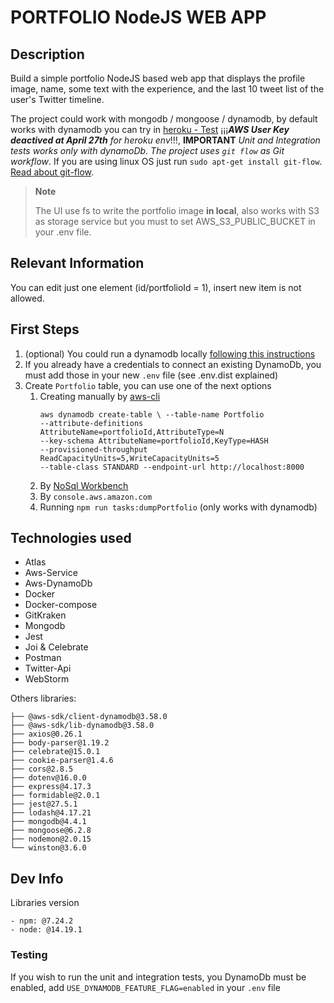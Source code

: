 # PORTFOLIO NodeJS WEB APP

## Description

Build a simple portfolio NodeJS based web app that displays the profile image, name, some text with the experience, and the last 10 tweet list of the user's Twitter timeline.

The project could work with mongodb / mongoose / dynamodb, by default works with dynamodb you can try in [heroku - Test](https://current-job-offer.herokuapp.com/) ¡¡¡_**AWS User Key deactived at April 27th** for heroku env_!!!, **IMPORTANT** _Unit and Integration tests works only with dynamoDb. The project uses `git flow` as Git workflow_. If you are using linux OS just run `sudo apt-get install git-flow`. [Read about git-flow](https://www.atlassian.com/es/git/tutorials/comparing-workflows/gitflow-workflow).

> **Note**
>
> The UI use fs to write the portfolio image **in local**, also works with S3 as storage service but you must to set AWS_S3_PUBLIC_BUCKET in your .env file.

## Relevant Information

You can edit just one element (id/portfolioId = 1), insert new item is not allowed.

## First Steps

1. (optional) You could run a dynamodb locally [following this instructions](https://docs.aws.amazon.com/amazondynamodb/latest/developerguide/DynamoDBLocal.DownloadingAndRunning.html)
2. If you already have a credentials to connect an existing DynamoDb, you must add those in your new `.env` file (see .env.dist explained)
3. Create `Portfolio` table, you can use one of the next options
   1. Creating manually by [aws-cli](https://docs.aws.amazon.com/amazondynamodb/latest/developerguide/Tools.CLI.html)
      ```
      aws dynamodb create-table \ --table-name Portfolio 
      --attribute-definitions AttributeName=portfolioId,AttributeType=N 
      --key-schema AttributeName=portfolioId,KeyType=HASH 
      --provisioned-throughput ReadCapacityUnits=5,WriteCapacityUnits=5 
      --table-class STANDARD --endpoint-url http://localhost:8000
      ```
   2. By [NoSql Workbench](https://docs.aws.amazon.com/amazondynamodb/latest/developerguide/workbench.settingup.html)
   3. By `console.aws.amazon.com`
   4. Running `npm run tasks:dumpPortfolio` (only works with dynamodb)

## Technologies used

- Atlas
- Aws-Service
- Aws-DynamoDb
- Docker
- Docker-compose
- GitKraken
- Mongodb
- Jest
- Joi & Celebrate
- Postman
- Twitter-Api
- WebStorm

Others libraries:
```
├── @aws-sdk/client-dynamodb@3.58.0
├── @aws-sdk/lib-dynamodb@3.58.0
├── axios@0.26.1
├── body-parser@1.19.2
├── celebrate@15.0.1
├── cookie-parser@1.4.6
├── cors@2.8.5
├── dotenv@16.0.0
├── express@4.17.3
├── formidable@2.0.1
├── jest@27.5.1
├── lodash@4.17.21
├── mongodb@4.4.1
├── mongoose@6.2.8
├── nodemon@2.0.15
└── winston@3.6.0
```

## Dev Info

Libraries version

```
- npm: @7.24.2
- node: @14.19.1
```

### Testing

If you wish to run the unit and integration tests, you DynamoDb must be enabled, add `USE_DYNAMODB_FEATURE_FLAG=enabled` in your `.env` file
